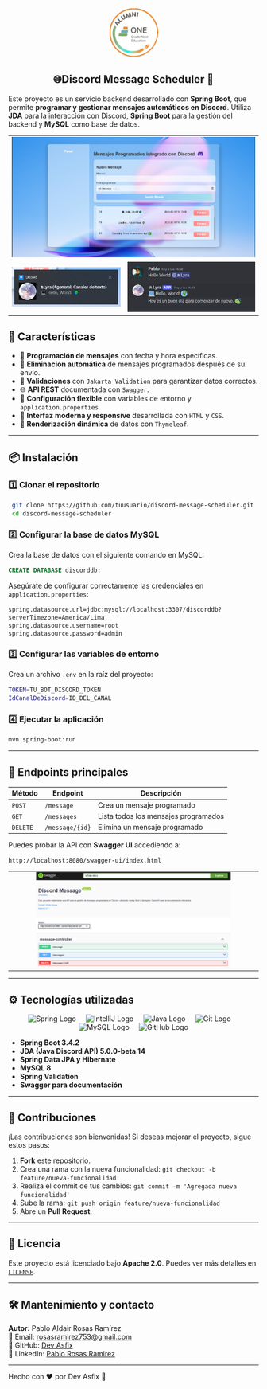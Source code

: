 
<div align="center">
  <img src="images/alumni-one.png" alt="Logo" height="100" style="border-radius: 50%;">
  <h2>
    🌐Discord Message Scheduler 📩
  </h2>
</div>

Este proyecto es un servicio backend desarrollado con **Spring Boot**, que permite **programar y gestionar mensajes automáticos en Discord**. Utiliza **JDA** para la interacción con Discord, **Spring Boot** para la gestión del backend y **MySQL** como base de datos.

<!-- Tabla para organizar imágenes -->
<table width="100%">
  <!-- Fila superior: Imagen grande (info.png) -->
  <tr>
    <td colspan="2" align="center">
      <img src="images/info.png" alt="Swagger UI" width="100%">
    </td>
  </tr>

  <!-- Fila inferior: Dos imágenes alineadas a la izquierda y derecha -->
  <tr>
    <td align="left">
      <img src="images/notifica.png" alt="Notificación" width="100%">
    </td>
    <td align="right">
      <img src="images/discord.png" alt="Discord Logo" width="100%">
    </td>
  </tr>
</table>





## 🚀 Características

- 📌 **Programación de mensajes** con fecha y hora específicas.
- 🔄 **Eliminación automática** de mensajes programados después de su envío.
- 📝 **Validaciones** con `Jakarta Validation` para garantizar datos correctos.
- 🌐 **API REST** documentada con `Swagger`.
- 🔧 **Configuración flexible** con variables de entorno y `application.properties`.
- 🎨 **Interfaz moderna y responsive** desarrollada con `HTML` y `CSS`.
- 🔄 **Renderización dinámica** de datos con `Thymeleaf`.
---

<div align="center">

</div>



## 📦 Instalación

### 1️⃣ Clonar el repositorio
```sh
 git clone https://github.com/tuusuario/discord-message-scheduler.git
 cd discord-message-scheduler
```

### 2️⃣ Configurar la base de datos MySQL
Crea la base de datos con el siguiente comando en MySQL:
```sql
CREATE DATABASE discorddb;
```

Asegúrate de configurar correctamente las credenciales en `application.properties`:
```properties
spring.datasource.url=jdbc:mysql://localhost:3307/discorddb?serverTimezone=America/Lima
spring.datasource.username=root
spring.datasource.password=admin
```

### 3️⃣ Configurar las variables de entorno
Crea un archivo `.env` en la raíz del proyecto:
```sh
TOKEN=TU_BOT_DISCORD_TOKEN
IdCanalDeDiscord=ID_DEL_CANAL
```

### 4️⃣ Ejecutar la aplicación
```sh
mvn spring-boot:run
```

---

## 📜 Endpoints principales

| Método | Endpoint | Descripción |
|--------|---------|-------------|
| `POST` | `/message` | Crea un mensaje programado |
| `GET` | `/messages` | Lista todos los mensajes programados |
| `DELETE` | `/message/{id}` | Elimina un mensaje programado |

Puedes probar la API con **Swagger UI** accediendo a:
```
http://localhost:8080/swagger-ui/index.html
```
<table width="100%">
  <tr>
    <td colspan="2" align="center">
      <img src="images/doc.png" alt="Swagger UI" width="80%">
    </td>
  </tr>
</table>



---


## ⚙️ Tecnologías utilizadas

<div align="center">
  <img src="https://cdn.jsdelivr.net/gh/devicons/devicon/icons/spring/spring-original.svg" height="40" alt="Spring Logo" />
  <img width="12" />
  <img src="https://cdn.jsdelivr.net/gh/devicons/devicon/icons/intellij/intellij-original.svg" height="40" alt="IntelliJ Logo" />
  <img width="12" />
  <img src="https://cdn.jsdelivr.net/gh/devicons/devicon/icons/java/java-original.svg" height="40" alt="Java Logo" />
  <img width="12" />
  <img src="https://cdn.jsdelivr.net/gh/devicons/devicon/icons/git/git-original.svg" height="40" alt="Git Logo" />
  <img width="12" />
  <img src="https://cdn.jsdelivr.net/gh/devicons/devicon/icons/mysql/mysql-original.svg" height="40" alt="MySQL Logo" />
  <img width="12" />

  <img src="https://cdn.jsdelivr.net/gh/devicons/devicon/icons/github/github-original.svg" height="40" alt="GitHub Logo" />
</div>

- **Spring Boot 3.4.2**
- **JDA (Java Discord API) 5.0.0-beta.14**
- **Spring Data JPA y Hibernate**
- **MySQL 8**
- **Spring Validation**
- **Swagger para documentación**

---

## 🤝 Contribuciones
¡Las contribuciones son bienvenidas! Si deseas mejorar el proyecto, sigue estos pasos:
1. **Fork** este repositorio.
2. Crea una rama con la nueva funcionalidad: `git checkout -b feature/nueva-funcionalidad`
3. Realiza el commit de tus cambios: `git commit -m 'Agregada nueva funcionalidad'`
4. Sube la rama: `git push origin feature/nueva-funcionalidad`
5. Abre un **Pull Request**.

---

## 📄 Licencia
Este proyecto está licenciado bajo **Apache 2.0**. Puedes ver más detalles en [`LICENSE`](LICENSE).

---

## 🛠 Mantenimiento y contacto
**Autor:** Pablo Aldair Rosas Ramírez  
📧 Email: [rosasramirez753@gmail.com](mailto:rosasramirez753@gmail.com)  
🔗 GitHub: [Dev Asfix](https://github.com/Dev-Asfix)  
💼 LinkedIn: [Pablo Rosas Ramirez](https://www.linkedin.com/in/pablo-rosas-dev/)

---

Hecho con ❤️ por Dev Asfix 🚀